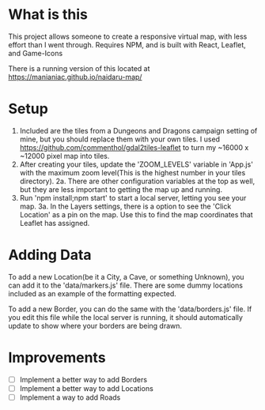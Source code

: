 # What is this

This project allows someone to create a responsive virtual map, with less effort than I went through. Requires NPM, and is built with React, Leaflet, and Game-Icons

There is a running version of this located at https://manianiac.github.io/naidaru-map/

# Setup

1. Included are the tiles from a Dungeons and Dragons campaign setting of mine, but you should replace them with your own tiles. I used https://github.com/commenthol/gdal2tiles-leaflet to turn my \~16000 x \~12000 pixel map into tiles.
2. After creating your tiles, update the 'ZOOM_LEVELS' variable in 'App.js' with the maximum zoom level(This is the highest number in your tiles directory).
   2a. There are other configuration variables at the top as well, but they are less important to getting the map up and running.
3. Run 'npm install;npm start' to start a local server, letting you see your map.
   3a. In the Layers settings, there is a option to see the 'Click Location' as a pin on the map. Use this to find the map coordinates that Leaflet has assigned.

# Adding Data

To add a new Location(be it a City, a Cave, or something Unknown), you can add it to the 'data/markers.js' file. There are some dummy locations included as an example of the formatting expected.

To add a new Border, you can do the same with the 'data/borders.js' file. If you edit this file while the local server is running, it should automatically update to show where your borders are being drawn.

# Improvements

- [ ] Implement a better way to add Borders
- [ ] Implement a better way to add Locations
- [ ] Implement a way to add Roads

